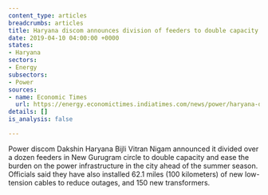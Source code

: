 ```yaml
---
content_type: articles
breadcrumbs: articles
title: Haryana discom announces division of feeders to double capacity
date: 2019-04-10 04:00:00 +0000
states:
- Haryana
sectors:
- Energy
subsectors:
- Power
sources:
- name: Economic Times
  url: https://energy.economictimes.indiatimes.com/news/power/haryana-discom-completes-bifurcation-of-feeders-to-ease-load-on-power-infra/68704909
details: []
is_analysis: false

---
```

Power discom Dakshin Haryana Bijli Vitran Nigam announced it divided over a dozen feeders in New Gurugram circle to double capacity and ease the burden on the power infrastructure in the city ahead of the summer season. Officials said they have also installed 62.1 miles (100 kilometers) of new low-tension cables to reduce outages, and 150 new transformers.